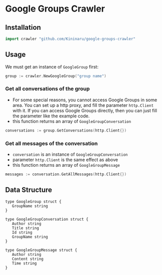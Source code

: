 # Google Groups Crawler

## Installation

``` go
import crawler "github.com/Kininaru/google-groups-crawler"
```

## Usage

We must get an instance of `GoogleGroup` first:

``` go
group := crawler.NewGoogleGroup("group name")
```

### Get all conversations of the group

- For some special reasons, you cannot access Google Groups in some area. You can set up a http proxy, and fill the parameter `http.Client` with it. If you can access Google Groups directly, then you can just fill the parameter like the example code.
- this function returns an array of `GoogleGroupConversation`

``` go
conversations := group.GetConversations(http.Client{})
```

### Get all messages of the conversation

- `conversation` is an instance of `GoogleGroupConversation`
- parameter `http.Client` is the same effect as above
- this function returns an array of `GoogleGroupMessage`

```go
messages := conversation.GetAllMessages(http.Client{})
```



## Data Structure

```
type GoogleGroup struct {
   GroupName string
}

type GoogleGroupConversation struct {
   Author string
   Title string
   Id string
   GroupName string
}

type GoogleGroupMessage struct {
   Author string
   Content string
   Time string
}
```
